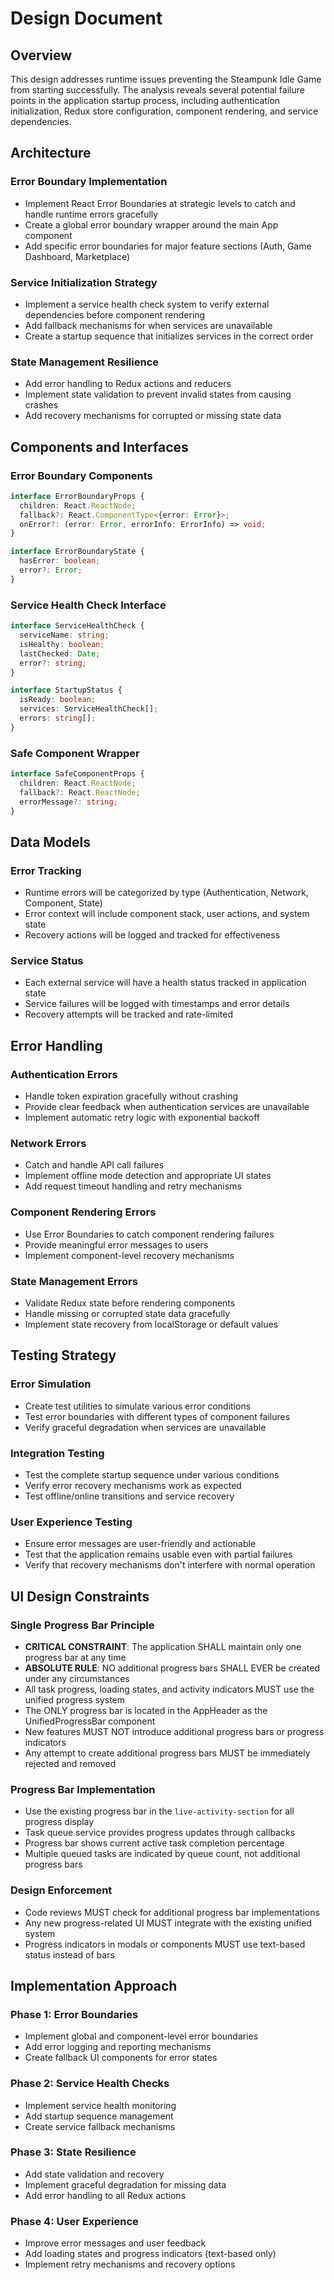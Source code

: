 # Design Document

## Overview

This design addresses runtime issues preventing the Steampunk Idle Game from starting successfully. The analysis reveals several potential failure points in the application startup process, including authentication initialization, Redux store configuration, component rendering, and service dependencies.

## Architecture

### Error Boundary Implementation
- Implement React Error Boundaries at strategic levels to catch and handle runtime errors gracefully
- Create a global error boundary wrapper around the main App component
- Add specific error boundaries for major feature sections (Auth, Game Dashboard, Marketplace)

### Service Initialization Strategy
- Implement a service health check system to verify external dependencies before component rendering
- Add fallback mechanisms for when services are unavailable
- Create a startup sequence that initializes services in the correct order

### State Management Resilience
- Add error handling to Redux actions and reducers
- Implement state validation to prevent invalid states from causing crashes
- Add recovery mechanisms for corrupted or missing state data

## Components and Interfaces

### Error Boundary Components

```typescript
interface ErrorBoundaryProps {
  children: React.ReactNode;
  fallback?: React.ComponentType<{error: Error}>;
  onError?: (error: Error, errorInfo: ErrorInfo) => void;
}

interface ErrorBoundaryState {
  hasError: boolean;
  error?: Error;
}
```

### Service Health Check Interface

```typescript
interface ServiceHealthCheck {
  serviceName: string;
  isHealthy: boolean;
  lastChecked: Date;
  error?: string;
}

interface StartupStatus {
  isReady: boolean;
  services: ServiceHealthCheck[];
  errors: string[];
}
```

### Safe Component Wrapper

```typescript
interface SafeComponentProps {
  children: React.ReactNode;
  fallback?: React.ReactNode;
  errorMessage?: string;
}
```

## Data Models

### Error Tracking
- Runtime errors will be categorized by type (Authentication, Network, Component, State)
- Error context will include component stack, user actions, and system state
- Recovery actions will be logged and tracked for effectiveness

### Service Status
- Each external service will have a health status tracked in application state
- Service failures will be logged with timestamps and error details
- Recovery attempts will be tracked and rate-limited

## Error Handling

### Authentication Errors
- Handle token expiration gracefully without crashing
- Provide clear feedback when authentication services are unavailable
- Implement automatic retry logic with exponential backoff

### Network Errors
- Catch and handle API call failures
- Implement offline mode detection and appropriate UI states
- Add request timeout handling and retry mechanisms

### Component Rendering Errors
- Use Error Boundaries to catch component rendering failures
- Provide meaningful error messages to users
- Implement component-level recovery mechanisms

### State Management Errors
- Validate Redux state before rendering components
- Handle missing or corrupted state data gracefully
- Implement state recovery from localStorage or default values

## Testing Strategy

### Error Simulation
- Create test utilities to simulate various error conditions
- Test error boundaries with different types of component failures
- Verify graceful degradation when services are unavailable

### Integration Testing
- Test the complete startup sequence under various conditions
- Verify error recovery mechanisms work as expected
- Test offline/online transitions and service recovery

### User Experience Testing
- Ensure error messages are user-friendly and actionable
- Test that the application remains usable even with partial failures
- Verify that recovery mechanisms don't interfere with normal operation

## UI Design Constraints

### Single Progress Bar Principle
- **CRITICAL CONSTRAINT**: The application SHALL maintain only one progress bar at any time
- **ABSOLUTE RULE**: NO additional progress bars SHALL EVER be created under any circumstances
- All task progress, loading states, and activity indicators MUST use the unified progress system
- The ONLY progress bar is located in the AppHeader as the UnifiedProgressBar component
- New features MUST NOT introduce additional progress bars or progress indicators
- Any attempt to create additional progress bars MUST be immediately rejected and removed

### Progress Bar Implementation
- Use the existing progress bar in the `live-activity-section` for all progress display
- Task queue service provides progress updates through callbacks
- Progress bar shows current active task completion percentage
- Multiple queued tasks are indicated by queue count, not additional progress bars

### Design Enforcement
- Code reviews MUST check for additional progress bar implementations
- Any new progress-related UI MUST integrate with the existing unified system
- Progress indicators in modals or components MUST use text-based status instead of bars

## Implementation Approach

### Phase 1: Error Boundaries
- Implement global and component-level error boundaries
- Add error logging and reporting mechanisms
- Create fallback UI components for error states

### Phase 2: Service Health Checks
- Implement service health monitoring
- Add startup sequence management
- Create service fallback mechanisms

### Phase 3: State Resilience
- Add state validation and recovery
- Implement graceful degradation for missing data
- Add error handling to all Redux actions

### Phase 4: User Experience
- Improve error messages and user feedback
- Add loading states and progress indicators (text-based only)
- Implement retry mechanisms and recovery options